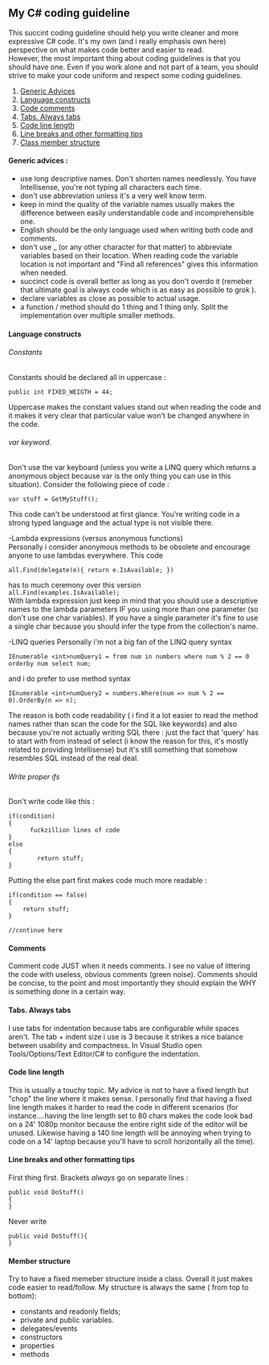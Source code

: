 ## My C# coding guideline

This succint coding guideline should help you write cleaner and more expressive C# code. It's my own (and i really emphasis own here) perspective on what makes code better and easier to read.  
However, the most important thing about coding guidelines is that you should have one. Even if you work alone and not part of a team, you should strive to make your code uniform and respect some coding guidelines.  

1.  [Generic Advices](#generic_advices)
2.  [Language constructs](#language_constructs)
3.  [Code comments](#language_constructs)
4.  [Tabs. Always tabs](#indentation)
5.  [Code line length](#linelength)
6.  [Line breaks and other formatting tips](#linebreaking)
7.  [Class member structure](#memberstructure)

#### Generic advices :

- use long descriptive names. Don't shorten names needlessly. You have Intellisense, you're not typing all characters each time.  
- don't use abbreviation unless it's a very well know term.  
- keep in mind the quality of the variable names usually makes the difference between easily understandable code and incomprehensible one.  
- English should be the only language used when writing both code and comments.  
- don't use _ (or any other character for that matter) to abbreviate variables based on their location. When reading code the variable location is not important and "Find all references" gives this information when needed.  
- succinct code is overall better as long as you don't overdo it (remeber that ultimate goal is always code which is as easy as possible to grok ).  
- declare variables as close as possible to actual usage.  
- a function / method should do 1 thing and 1 thing only. Split the implementation over multiple smaller methods.

#### Language constructs

###### Constants

Constants should be declared all in uppercase :  
    
    public int FIXED_WEIGTH = 44;  
    
Uppercase makes the constant values stand out when reading the code and it makes it very clear that particular value won't be changed anywhere in the code.  

###### var keyword.

Don't use the var keyboard (unless you write a LINQ query which returns a anonymous object because var is the only thing you can use in this situation). Consider the following piece of code :  
    
    var stuff = GetMyStuff();
This code can't be understood at first glance. You're writing code in a strong typed language and the actual type is not visible there.  

-Lambda expressions (versus anonymous functions)  
Personally i consider anonymous methods to be obsolete and encourage anyone to use lambdas everywhere. This code  

    all.Find(delegate(e){ return e.IsAvailable; })

has to much ceremony over this version  
`all.Find(examples.IsAvailable);`  
With lambda expression just keep in mind that you should use a descriptive names to the lambda parameters IF you using more than one parameter (so don't use one char variables). If you have a single parameter it's fine to use a single char because you should infer the type from the collection's name.  

-LINQ queries Personally i'm not a big fan of the LINQ query syntax  
    
    IEnumerable <int>numQuery1 = from num in numbers where num % 2 == 0 orderby num select num;
    
and i do prefer to use method syntax  

    IEnumerable <int>numQuery2 = numbers.Where(num => num % 2 == 0).OrderBy(n => n);

The reason is both code readability ( i find it a lot easier to read the method names rather than scan the code for the SQL like keywords) and also because you're not actually writing SQL there : just the fact that 'query' has to start with from instead of select (i know the reason for this, it's mostly related to providing Intellisense) but it's still something that somehow resembles SQL instead of the real deal.  

###### Write proper ifs
Don't write code like this :

    if(condition)
    {
          fuckzillion lines of code
    }
    else
    {
            return stuff;
    }

Putting the else part first makes code much more readable :

    if(condition == false)
    {
        return stuff;
    }

    //continue here


#### Comments

Comment code JUST when it needs comments. I see no value of littering the code with useless, obvious comments (green noise). Comments should be concise, to the point and most importantly they should explain the WHY is something done in a certain way.

#### Tabs. Always tabs

I use tabs for indentation because tabs are configurable while spaces aren't. The tab + indent size i use is 3 because it strikes a nice balance between usability and compactness. In Visual Studio open Tools/Options/Text Editor/C# to configure the indentation.

#### Code line length

This is usually a touchy topic. My advice is not to have a fixed length but "chop" the line where it makes sense. I personally find that having a fixed line length makes it harder to read the code in different scenarios (for instance....having the line length set to 80 chars makes the code look bad on a 24' 1080p monitor because the entire right side of the editor will be unused. Likewise having a 140 line length will be annoying when trying to code on a 14' laptop because you'll have to scroll horizontally all the time).  

#### Line breaks and other formatting tips

First thing first. Brackets *always* go on separate lines :  

    public void DoStuff()  
    {  
    }

Never write   

    public void DoStuff(){  
    }



#### Member structure

Try to have a fixed memeber structure inside a class. Overall it just makes code easier to read/follow. My structure is always the same ( from top to bottom):  
- constants and readonly fields;  
- private and public variables.  
- delegates/events  
- constructors  
- properties  
- methods